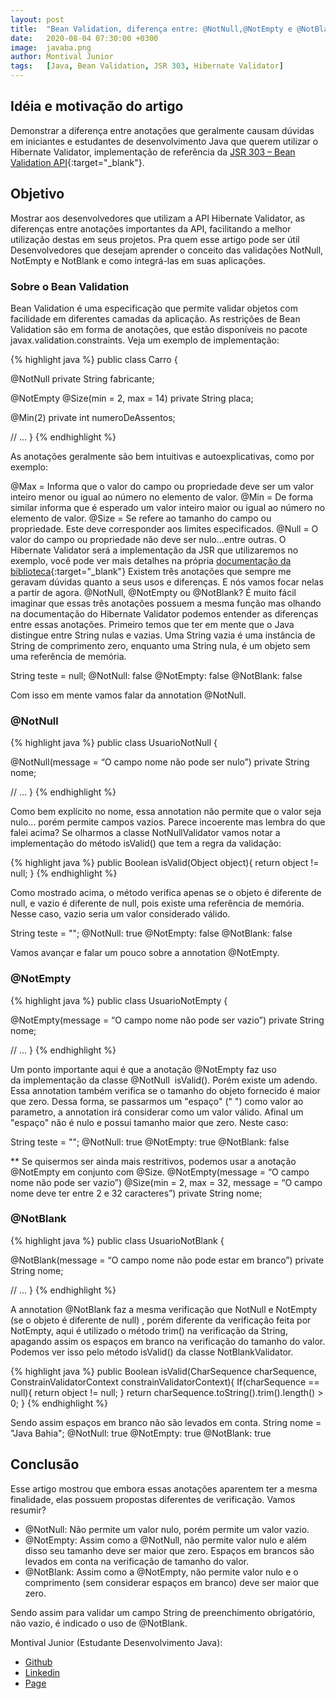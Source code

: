 ```yaml
---
layout: post
title:  "Bean Validation, diferença entre: @NotNull,@NotEmpty e @NotBlank"
date:   2020-08-04 07:30:00 +0300
image:  javaba.png
author: Montival Junior
tags:   [Java, Bean Validation, JSR 303, Hibernate Validator]
---
```


## Idéia e motivação do artigo

Demonstrar a diferença entre anotações que geralmente causam dúvidas em iniciantes 
e estudantes de desenvolvimento Java que querem utilizar o Hibernate Validator, implementação de referência da [JSR 303 – Bean Validation API](https://beanvalidation.org/1.0/spec/){:target="\_blank"}.

## Objetivo

Mostrar aos desenvolvedores que utilizam a API Hibernate Validator, as diferenças entre anotações importantes da API, facilitando a melhor utilização destas em seus projetos.
Pra quem esse artigo pode ser útil
Desenvolvedores que desejam aprender o conceito das validações NotNull, NotEmpty e NotBlank e como integrá-las em suas aplicações.

### Sobre o Bean Validation 

Bean Validation é uma especificação que permite validar objetos com facilidade em diferentes camadas da aplicação. 
As restrições de Bean Validation são em forma de anotações, que estão disponíveis no pacote javax.validation.constraints.
Veja um exemplo de implementação:

{% highlight java %}
public class Carro {

   @NotNull
   private String fabricante;

   @NotEmpty
   @Size(min = 2, max = 14)
   private String placa;

   @Min(2)
   private int numeroDeAssentos;

   // ...
}
{% endhighlight %}

As anotações geralmente são bem intuitivas e autoexplicativas, como por exemplo: 

@Max = Informa que o valor do campo ou propriedade deve ser um valor inteiro menor ou igual ao número no elemento de valor.
@Min = De forma similar informa que é esperado um valor inteiro maior ou igual ao número no elemento de valor.
@Size = Se refere ao tamanho do campo ou propriedade. Este deve corresponder aos limites especificados.
@Null = O valor do campo ou propriedade não deve ser nulo...entre outras.
O Hibernate Validator será a implementação da JSR que utilizaremos no exemplo, você pode ver mais detalhes na própria [documentação da biblioteca](https://docs.jboss.org/hibernate/validator/7.0/api/){:target="\_blank"}
Existem três anotações que sempre me geravam dúvidas quanto a seus usos e diferenças. E nós vamos focar nelas a partir de agora.
@NotNull, @NotEmpty ou @NotBlank?
É muito fácil imaginar que essas três anotações possuem a mesma função mas olhando na documentação do Hibernate Validator podemos entender as  diferenças entre essas anotações.
Primeiro temos que ter em mente que o  Java distingue entre String nulas e vazias. Uma String vazia é uma instância de String de comprimento zero, enquanto uma String nula, é um objeto sem uma referência de memória.


String teste = null;
@NotNull: false
@NotEmpty: false
@NotBlank: false

Com isso em mente vamos falar da annotation @NotNull.

### @NotNull

{% highlight java %}
public class UsuarioNotNull {

   @NotNull(message = “O campo nome não pode ser nulo”)
   private String nome;

   // ...
}
{% endhighlight %}

Como bem explícito no nome, essa annotation não permite que o valor seja nulo... porém permite campos vazios. Parece incoerente mas lembra do que falei acima? 
Se olharmos a classe NotNullValidator vamos notar a implementação do método isValid() que tem a regra da validação:

{% highlight java %}
   public Boolean isValid(Object object){
	return object != null;
   }
   {% endhighlight %}

Como mostrado acima, o método verifica apenas se o objeto é diferente de null, e vazio é diferente de null, pois existe uma referência de memória. Nesse caso, vazio seria um valor considerado válido.

String teste = "";
@NotNull: true
@NotEmpty: false
@NotBlank: false

Vamos avançar e falar um pouco sobre a annotation @NotEmpty.

### @NotEmpty

{% highlight java %}
public class UsuarioNotEmpty {

   @NotEmpty(message = “O campo nome não pode ser vazio”)
   private String nome;

   // ...
}
{% endhighlight %}

Um ponto importante aqui é que a anotação @NotEmpty faz uso da implementação da classe @NotNull  isValid(). Porém existe um adendo. 
Essa annotation também verifica se o tamanho do objeto fornecido é maior que zero. Dessa forma, se passarmos um "espaço" (" ") como valor ao parametro, a annotation irá considerar como um valor válido. Afinal um "espaço" não é nulo e possui tamanho maior que zero. Neste caso:

String teste = "";
@NotNull: true
@NotEmpty: true
@NotBlank: false

** Se quisermos ser ainda mais restritivos, podemos usar a anotação @NotEmpty em conjunto com @Size.
@NotEmpty(message = “O campo nome não pode ser vazio”)
@Size(min = 2, max = 32, message = “O campo nome deve ter entre 2 e 32 caracteres”)
private String nome;

### @NotBlank

{% highlight java %}
public class UsuarioNotBlank {

   @NotBlank(message = “O campo nome não pode estar em branco”)
   private String nome;

   // ...
}
{% endhighlight %}

A annotation @NotBlank faz a mesma verificação que NotNull e NotEmpty (se o objeto é diferente de null) , porém diferente da verificação feita por NotEmpty, aqui é utilizado o método trim() na verificação da String, apagando assim os espaços em branco na verificação do tamanho do valor. Podemos ver isso pelo método isValid() da classe NotBlankValidator.


{% highlight java %}
public Boolean isValid(CharSequence charSequence,
ConstrainValidatorContext constrainValidatorContext){
	If(charSequence == null){
		return object != null;
  	 }
	return charSequence.toString().trim().length() > 0;
}
{% endhighlight %}


Sendo assim espaços em branco não são levados em conta.
String nome = "Java Bahia";
@NotNull: true
@NotEmpty: true
@NotBlank: true

## Conclusão

Esse artigo mostrou que embora essas anotações aparentem ter a mesma finalidade, elas possuem propostas diferentes de verificação. Vamos resumir?
- @NotNull: Não permite um valor nulo, porém permite um valor vazio.
- @NotEmpty: Assim como  a @NotNull, não permite valor nulo e além disso seu tamanho deve ser maior que zero. Espaços em brancos são levados em conta na verificação de tamanho do valor.
- @NotBlank: Assim como a @NotEmpty, não permite valor nulo e o comprimento (sem considerar espaços em branco) deve ser maior que zero.

Sendo assim para validar um campo String de preenchimento obrigatório, não vazio, é indicado o uso de @NotBlank.

Montival Junior (Estudante Desenvolvimento Java):
- [Github](https://github.com/MonthAlcantara)
- [Linkedin](https://www.linkedin.com/in/montivaljunior)
- [Page]([https://monthalcantara.github.io/)